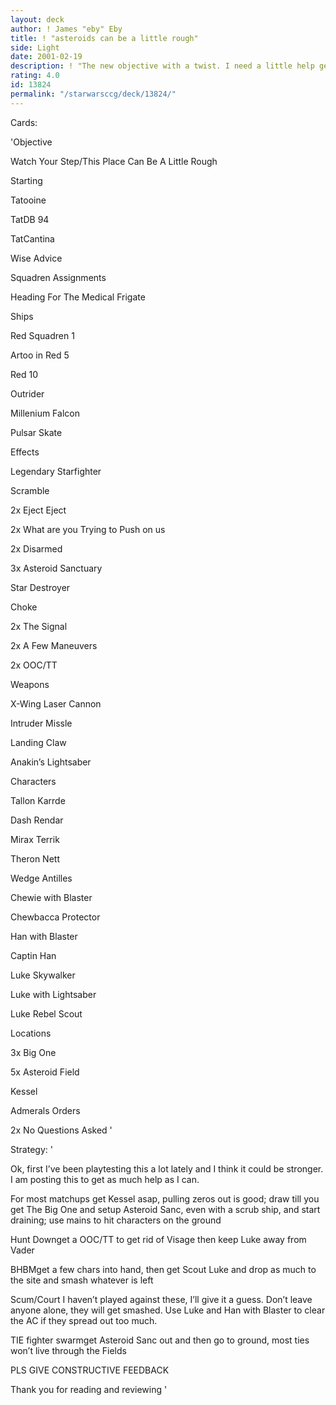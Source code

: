 ```yaml
---
layout: deck
author: ! James "eby" Eby
title: ! "asteroids can be a little rough"
side: Light
date: 2001-02-19
description: ! "The new objective with a twist. I need a little help gettin it to work better. PLS give constructive reviews."
rating: 4.0
id: 13824
permalink: "/starwarsccg/deck/13824/"
---
```

Cards: 

'Objective


Watch Your Step/This Place Can Be A Little Rough


Starting


Tatooine

TatDB 94

TatCantina

Wise Advice

Squadren Assignments

Heading For The Medical Frigate


Ships


Red Squadren 1

Artoo in Red 5

Red 10

Outrider

Millenium Falcon

Pulsar Skate


Effects


Legendary Starfighter

Scramble

2x Eject Eject

2x What are you Trying to Push on us

2x Disarmed

3x Asteroid Sanctuary

Star Destroyer

Choke

2x The Signal

2x A Few Maneuvers

2x OOC/TT


Weapons


X-Wing Laser Cannon

Intruder Missle

Landing Claw

Anakin’s Lightsaber


Characters


Tallon Karrde

Dash Rendar

Mirax Terrik

Theron Nett

Wedge Antilles

Chewie with Blaster

Chewbacca Protector

Han with Blaster

Captin Han

Luke Skywalker

Luke with Lightsaber

Luke Rebel Scout


Locations


3x Big One

5x Asteroid Field

Kessel


Admerals Orders


2x No Questions Asked '

Strategy: '

Ok, first I’ve been playtesting this a lot lately and I think it could be stronger. I am posting this to get as much help as I can. 


For most matchups get Kessel asap, pulling zeros out is good; draw till you get The Big One and setup Asteroid Sanc, even with a scrub ship, and start draining; use mains to hit characters on the ground


Hunt Downget a OOC/TT to get rid of Visage then keep Luke away from Vader


BHBMget a few chars into hand, then get Scout Luke and drop as much to the site and smash whatever is left


Scum/Court I haven’t played against these, I’ll give it a guess. Don’t leave anyone alone, they will get smashed. Use Luke and Han with Blaster to clear the AC if they spread out too much.


TIE fighter swarmget Asteroid Sanc out and then go to ground, most ties won’t live through the Fields


PLS GIVE CONSTRUCTIVE FEEDBACK

Thank you for reading and reviewing '
